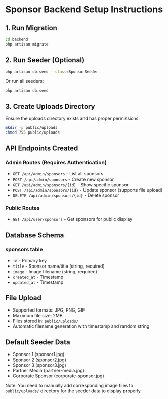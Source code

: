# Sponsor Backend Setup Instructions

## 1. Run Migration
```bash
cd backend
php artisan migrate
```

## 2. Run Seeder (Optional)
```bash
php artisan db:seed --class=SponsorSeeder
```
Or run all seeders:
```bash
php artisan db:seed
```

## 3. Create Uploads Directory
Ensure the uploads directory exists and has proper permissions:
```bash
mkdir -p public/uploads
chmod 755 public/uploads
```

## API Endpoints Created

### Admin Routes (Requires Authentication)
- `GET /api/admin/sponsors` - List all sponsors
- `POST /api/admin/sponsors` - Create new sponsor
- `GET /api/admin/sponsors/{id}` - Show specific sponsor  
- `POST /api/admin/sponsors/{id}` - Update sponsor (supports file upload)
- `DELETE /api/admin/sponsors/{id}` - Delete sponsor

### Public Routes  
- `GET /api/user/sponsors` - Get sponsors for public display

## Database Schema

### sponsors table
- `id` - Primary key
- `title` - Sponsor name/title (string, required)
- `image` - Image filename (string, required) 
- `created_at` - Timestamp
- `updated_at` - Timestamp

## File Upload
- Supported formats: JPG, PNG, GIF
- Maximum file size: 2MB
- Files stored in: `public/uploads/`
- Automatic filename generation with timestamp and random string

## Default Seeder Data
- Sponsor 1 (sponsor1.jpg)
- Sponsor 2 (sponsor2.jpg)
- Sponsor 3 (sponsor3.jpg)
- Partner Media (partner-media.jpg)
- Corporate Sponsor (corporate-sponsor.jpg)

Note: You need to manually add corresponding image files to `public/uploads/` directory for the seeder data to display properly.
